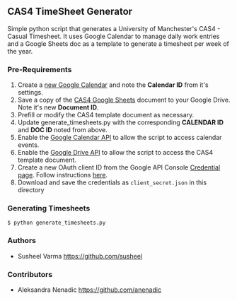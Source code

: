 ## CAS4 TimeSheet Generator

Simple python script that generates a University of Manchester's CAS4 - Casual Timesheet. It uses Google Calendar to manage daily work entries and a Google Sheets doc as a template to generate a timesheet per week of the year.

### Pre-Requirements

1. Create a [new Google Calendar](https://calendar.google.com/calendar/b/0/render?tab=mc#details_2%7Cdtv-_new_calendar_id_0-0-0) and note the **Calendar ID** from it's settings.
2. Save a copy of the [CAS4 Google Sheets](https://docs.google.com/spreadsheets/d/1TalSUOBBi3WnXSA_LaMN9VTf2hFBaIoAtyh9Qnyc5oQ/edit) document to your Google Drive. Note it's new **Document ID**.
3. Prefill or modify the CAS4 template document as necessary.
4. Update generate_timesheets.py with the corresponding **CALENDAR ID** and **DOC ID** noted from above.
5. Enable the [Google Calendar API](https://console.developers.google.com/apis/api/calendar-json.googleapis.com/overview) to allow the script to access calendar events.
6. Enable the [Google Drive API](https://console.developers.google.com/apis/api/sheets.googleapis.com/overview) to allow the script to access the CAS4 template document.
7. Create a new OAuth client ID from the Google API Console [Credential page](https://console.developers.google.com/apis/credentials). Follow instructions [here](https://developers.google.com/api-client-library/python/samples/samples).
8. Download and save the credentials as `client_secret.json` in this directory

### Generating Timesheets
````
$ python generate_timesheets.py
````

### Authors
* Susheel Varma <https://github.com/susheel>

### Contributors
* Aleksandra Nenadic <https://github.com/anenadic>
